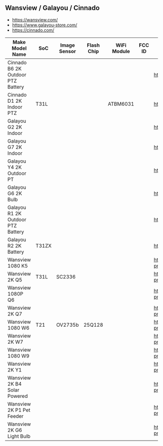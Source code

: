 Wansview / Galayou / Cinnado
----------------------------

- https://wansview.com/
- https://www.galayou-store.com/
- https://cinnado.com/

| Make Model Name                   | SoC   | Image Sensor | Flash Chip | WiFi Module | FCC ID | Link                                                               |
|-----------------------------------|-------|--------------|------------|-------------|--------|--------------------------------------------------------------------|
| Cinnado B6 2K Outdoor PTZ Battery |       |              |            |             |        | https://cinnado.com/b6                                             |
| Cinnado D1 2K Indoor PTZ          | T31L  |              |            | ATBM6031    |        | https://cinnado.com/D1                                             |
| Galayou G2 2K Indoor              |       |              |            |             |        | https://www.galayou-store.com/g2                                   |
| Galayou G7 2K Indoor              |       |              |            |             |        | https://www.galayou-store.com/G7                                   |
| Galayou Y4 2K Outdoor PT          |       |              |            |             |        | https://www.galayou-store.com/y4                                   |
| Galayou G6 2K Bulb                |       |              |            |             |        | https://www.galayou-store.com/G6                                   |
| Galayou R1 2K Outdoor PTZ Battery |       |              |            |             |        | https://www.galayou-store.com/R1                                   |
| Galayou R2 2K Battery             | T31ZX |              |            |             |        | https://www.galayou-store.com/r2                                   |
| Wansview 1080 K5                  |       |              |            |             |        | https://wansview.com/cn/proinfo.aspx?proid=46&categoryid=4&aids=2  |
| Wansview 2K Q5                    | T31L  | SC2336       |            |             |        | https://wansview.com/cn/proinfo.aspx?proid=29&categoryid=4&aids=2  |
| Wansview 1080P Q6                 |       |              |            |             |        | https://wansview.com/cn/proinfo.aspx?proid=36&categoryid=4&aids=2  |
| Wansview 2K Q7                    |       |              |            |             |        | https://wansview.com/cn/proinfo.aspx?proid=51&categoryid=4&aids=2  |
| Wansview 1080 W6                  | T21   | OV2735b      | 25Q128     |             |        | https://wansview.com/cn/proinfo.aspx?proid=40&categoryid=1&aids=1  |
| Wansview 2K W7                    |       |              |            |             |        | https://wansview.com/cn/proinfo.aspx?proid=52&categoryid=1&aids=2  |
| Wansview 1080 W9                  |       |              |            |             |        | https://wansview.com/cn/proinfo.aspx?proid=43&categoryid=1&aids=2  |
| Wansview 2K Y1                    |       |              |            |             |        | https://wansview.com/cn/proinfo.aspx?proid=53&categoryid=1&aids=2  |
| Wansview 2K B4 Solar Powered      |       |              |            |             |        | https://wansview.com/cn/proinfo.aspx?proid=49&categoryid=13&aids=2 |
| Wansview 2K P1 Pet Feeder         |       |              |            |             |        | https://wansview.com/cn/proinfo.aspx?proid=50&categoryid=15        |
| Wansview 2K G6 Light Bulb         |       |              |            |             |        | https://wansview.com/cn/proinfo.aspx?proid=54&categoryid=16        |
